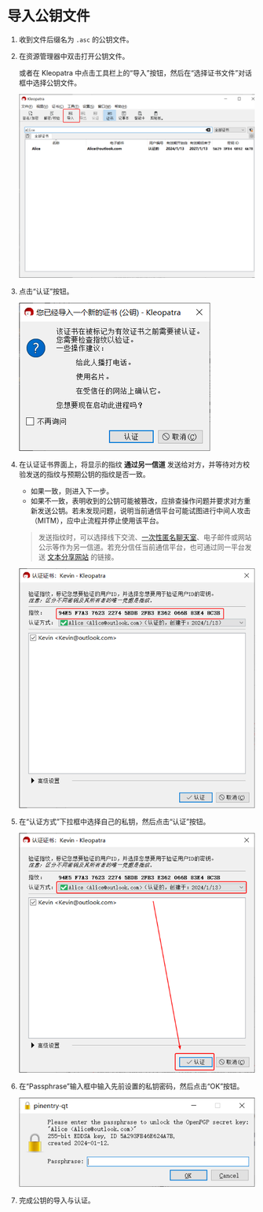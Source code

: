 # 导入公钥文件

1. 收到文件后缀名为 `.asc` 的公钥文件。

2. 在资源管理器中双击打开公钥文件。

    或者在 Kleopatra 中点击工具栏上的“导入”按钮，然后在“选择证书文件”对话框中选择公钥文件。

    ![导入公钥按钮](importing-public-key/importing-public-key-file-button.png)

3. 点击“认证”按钮。

    ![开始认证公钥](importing-public-key/starting-certifying.png)

4. 在认证证书界面上，将显示的指纹 **通过另一信道** 发送给对方，并等待对方校验发送的指纹与预期公钥的指纹是否一致。

    - 如果一致，则进入下一步。
    - 如果不一致，表明收到的公钥可能被篡改，应排查操作问题并要求对方重新发送公钥。若未发现问题，说明当前通信平台可能试图进行中间人攻击（MITM），应中止流程并停止使用该平台。

    > 发送指纹时，可以选择线下交流、[一次性匿名聊天室](../communication-platform.md)、电子邮件或网站公示等作为另一信道。若充分信任当前通信平台，也可通过同一平台发送 [文本分享网站](../pastebin.md) 的链接。

    ![检查指纹](importing-public-key/checking-fingerprint.png)

5. 在“认证方式”下拉框中选择自己的私钥，然后点击“认证”按钮。

    ![认证公钥](importing-public-key/certifying.png)

6. 在“Passphrase”输入框中输入先前设置的私钥密码，然后点击“OK”按钮。

    ![输入私钥密码](shared/entering-private-key-passphrase.png)

7. 完成公钥的导入与认证。